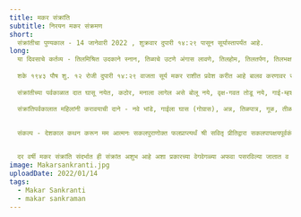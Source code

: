 ```yaml
---
title: मकर संक्रांति
subtitle: निरयन मकर संक्रमण
short:
  संक्रांतीचा पुण्यकाल - 14 जानेवारी 2022 , शुक्रवार दुपारी १४:२९ पासून सूर्यास्तापर्यंत आहे.
long:
  या दिवसाचे कर्तव्य - तिलमिश्रित उदकाने स्नान, तिळाचे उटणे अंगास लावणे, तिलहोम, तिलतर्पण, तिलभक्षण व तिलदान असा सहा प्रकारे तिळाचा उपयोग केला असता सर्व पापांचा नाश होतो.
  
  शके १९४३ पौष शु. १२ रोजी दुपारी १४:२९ वाजता सूर्य मकर राशीत प्रवेश करीत आहे बालव करणावर संक्रांत होत असल्याने उक्त असलेले वाहनादि प्रकार याप्रमाणे - वाहन वाघ असून उपवाहन घोडा आहे. तीने पिवळे वस्त्र परिधान केले असून  हातात गदा घेतली आहे. केशराचा टिळा लावलेला आहे. वयाने कुमारी असून बसलेली आहे. वासाकरिता जाईचे फूल घेतलेले आहे. पायस भक्षण करीत आहे. सर्प जाति आहे. भूषणार्थ मोती धारण केले आहे. वारनांव मिश्रा व नाक्षत्रनांव नंदा असून सामुदाय मुहूर्त ४५ आहेत. उत्तरेकडून दक्षिणेस जात आहे व नैऋत्य दिशेस पाहत आहे.
  
  संक्रांतीच्या पर्वकाळात दात घासू नयेत, कठोर, मनाला लागेल असे बोलू नये, वृक्ष-गवत तोडू नये, गाई-म्हशींची धार काढू नये तसेच कामना, वासना उत्पन्न करणारी कृत्ये करू नयेत.

  संक्रांतिपर्वकालात महिलांनी करावयाची दाने - नवे भांडे, गाईला घास (गोग्रास), अन्न, तिळपात्र, गूळ, तीळ, सोने (पैसे), भूमि, गाय, वस्त्र इत्यादि यथाशक्ति दाने करावीत.


  संकल्प - देशकाल कथन करून मम आत्मनः सकलपुराणोक्त फलप्राप्त्यर्थं श्री सवितृ प्रीतिद्वारा सकलपापक्षयपूर्वकं स्थिर सौभाग्य कुलाभिवृद्धि धनधान्यसमृद्धि दीर्घायुः महैश्वर्य मंगलाभ्युदय सुखसंपादादि कल्पोक्तफल सिद्धये अस्मिन् मकरसंक्रमण पुण्यकाले ब्राह्मणाय (अमुक) दानं करिष्ये। असा संकल्प करून दानवस्तूचे व ब्राह्मणांचे पूजन करून दान द्यावे. दक्षिणा द्यावी.


  दर वर्षी मकर संक्रांति संदर्भात ही संक्रांत अशुभ आहे अशा प्रकारच्या वेगवेगळ्या अफवा पसरविल्या जातात व लोकांना घाबरविण्याचा प्रयत्न केला जातो. अशा प्रकारच्या गोष्टींना कोणताही शास्त्रीय आधार नसतो, त्यामुळे त्या अफवांवर लोकांनी विश्वास ठेवू नये.
image: Makarsankranti.jpg
uploadDate: 2022/01/14
tags:
  - Makar Sankranti
  - makar sankraman
---
```


